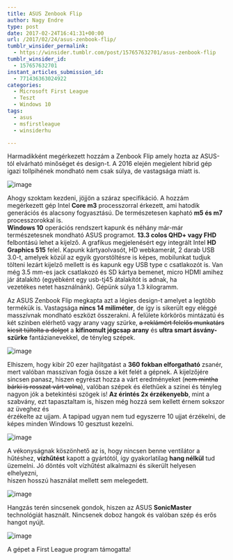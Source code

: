 ```yaml
---
title: ASUS Zenbook Flip
author: Nagy Endre
type: post
date: 2017-02-24T16:41:31+00:00
url: /2017/02/24/asus-zenbook-flip/
tumblr_winsider_permalink:
  - https://winsider.tumblr.com/post/157657632701/asus-zenbook-flip
tumblr_winsider_id:
  - 157657632701
instant_articles_submission_id:
  - 771436363024922
categories:
  - Microsoft First League
  - Teszt
  - Windows 10
tags:
  - asus
  - msfirstleague
  - winsiderhu

---
```

Harmadikként megérkezett hozzám a Zenbook Flip amely hozta az ASUS-tól elvárható minőséget és design-t. A 2016 elején megjelent hibrid gép igazi tollpihének mondható nem csak súlya, de vastagsága miatt is.

![image](https://68.media.tumblr.com/b11148e27b92b098122b9aed7d4cc71f/tumblr_inline_olw3dtgB4V1uz209d_540.jpg)

<!--more-->

Ahogy szoktam kezdeni, jöjjön a száraz specifikáció. A hozzám megérkezett gép Intel **Core m3** processzorral érkezett, ami hatodik generációs és alacsony fogyasztású. De természetesen kapható **m5 és m7** processzorokkal is.  
**Windows 10** operációs rendszert kapunk és néhány már-már természetesnek mondható ASUS programot. **13.3 colos QHD+ vagy FHD** felbontású lehet a kijelző. A grafikus megjelenésért egy integrált Intel **HD Graphics 515** felel. Kapunk kártyaolvasót, HD webkamerát, 2 darab USB 3.0-t, amelyek közül az egyik gyorstöltésre is képes, mobilunkat tudjuk tölteni lezárt kijelző mellett is és kapunk egy USB type c csatlakozót is. Van még 3.5 mm-es jack csatlakozó és SD kártya bemenet, micro HDMI amihez jár átalakító (egyébként egy usb-tj45 átalakítót is adnak, ha  
vezetékes netet használnánk). Gépünk súlya 1.3 kilogramm.

Az ASUS Zenbook Flip megkapta azt a légies design-t amelyet a legtöbb termékük is. Vastagsága **nincs 14 miliméter**, de így is sikerült egy eléggé masszívnak mondható eszközt összerakni. A felülete körkörös mintázatú és  
két színben elérhető vagy arany vagy szürke, <span style="text-decoration: line-through;">a reklámért felelős munkatárs kicsit túltolta a dolgot</span> a **kifinomult jégcsap arany** és **ultra smart ásvány-szürke** fantázianevekkel, de tényleg szépek.

![image](https://68.media.tumblr.com/b11148e27b92b098122b9aed7d4cc71f/tumblr_inline_olw3ek5KCh1uz209d_540.jpg)

Elhiszem, hogy kibír 20 ezer hajlítgatást a **360 fokban elforgatható** zsanér, mert valóban masszívan fogja össze a két felét a gépnek. A kijelzőjére sincsen panasz, hiszen egyrészt hozza a várt eredményeket (~~nem mintha bárki is rosszat várt volna~~), valóban szépek és élethűek a színei és tényleg nagyon jók a betekintési szögek is! **Az érintés 2x érzékenyebb**, mint a szabvány, ezt tapasztaltam is, hiszen még hozzá sem kellett érnem sokszor az üveghez és  
érzékelte az ujjam. A tapipad ugyan nem tud egyszerre 10 ujjat érzékelni, de képes minden Windows 10 gesztust kezelni.

![image](https://68.media.tumblr.com/d2eab1b2cf8902455dc288f3ab35e373/tumblr_inline_olw3fnMmOA1uz209d_540.jpg)

A vékonyságnak köszönhető az is, hogy nincsen benne ventilátor a hűtéshez, **vízhűtést** kapott a gyártótól, így gyakorlatilag **hang nélkül** tud üzemelni. Jó döntés volt vízhűtést alkalmazni és sikerült helyesen elhelyezni,  
hiszen hosszú használat mellett sem melegedett.

![image](https://68.media.tumblr.com/aa9c04881193cad5fc40da263962a715/tumblr_inline_olw3g9oPtF1uz209d_540.jpg)

Hangzás terén sincsenek gondok, hiszen az ASUS **SonicMaster** technológiát használt. Nincsenek doboz hangok és valóban szép és erős hangot nyújt.

![image](https://68.media.tumblr.com/7b062aeaf9a31d6a47f5a4ed3484754f/tumblr_inline_olw3i49Ur71uz209d_540.jpg)

A gépet a First League program támogatta!